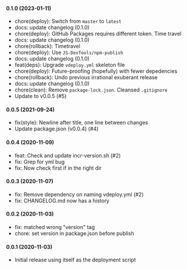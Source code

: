 #### 0.1.0 (2023-01-11)

- chore(deploy): Switch from `master` to `latest`
- docs: update changelog (0.1.0)
- chore(deploy): GitHub Packages requires different token. Time travel
- docs: update changelog (0.1.0)
- chore(rollback): Timetravel
- chore(deploy): Use `JS-DevTools/npm-publish`
- docs: update changelog (0.1.0)
- feat(deps): Upgrade `vdeploy.yml` skeleton file
- chore(deploy): Future-proofing (hopefully) with fewer depedencies
- chore(rollback): Undo previous irrational exuberant release
- docs: update changelog (0.1.0)
- chore(clean): Remove `package-lock.json`. Cleansed `.gitignore`
- Update to v0.0.5 (#5)

#### 0.0.5 (2021-09-24)

- fix(style): Newline after title, one line between changes
- Update package.json (v0.0.4) (#4)


#### 0.0.4 (2020-11-09)
- feat: Check and update incr-version.sh (#2)
- fix: Grep for yml bug
- fix: Now check first if in the right dir


#### 0.0.3 (2020-11-07)
- fix: Remove dependency on naming vdeploy.yml (#2)
- fix: CHANGELOG.md now has a history


#### 0.0.2 (2020-11-03)
- fix: matched wrong "version" tag
- chore: set version in package.json before publish

#### 0.0.1 (2020-11-03)
- Initial release using itself as the deployment script
